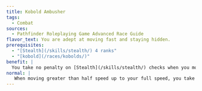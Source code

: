 ```yaml
---
title: Kobold Ambusher
tags:
  - Combat
sources:
  - Pathfinder Roleplaying Game Advanced Race Guide
flavor_text: You are adept at moving fast and staying hidden.
prerequisites:
  - "[Stealth](/skills/stealth/) 4 ranks"
  - "[kobold](/races/kobolds/)"
benefit: |
  You take no penalty on [Stealth](/skills/stealth/) checks when you move up to your full speed. You can use the run or charge action and remain hidden, taking a --10 penalty on the check to do so.
normal: |
   When moving greater than half speed up to your full speed, you take a --5 penalty on [Stealth](/skills/stealth/) checks. When you are able to run or charge while using [Stealth](/skills/stealth/), you take a --20 penalty on the [Stealth](/skills/stealth/) check.
---
```


